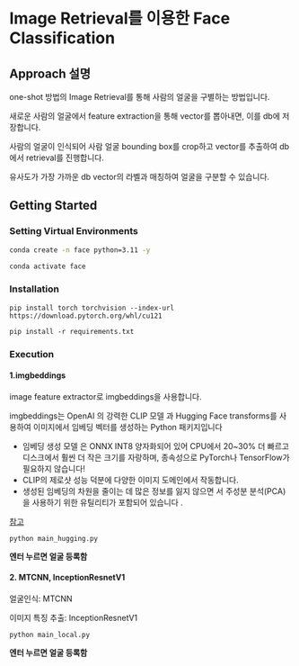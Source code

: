 
# Image Retrieval를 이용한 Face Classification 

## Approach 설명 

one-shot 방법의 Image Retrieval를 통해 사람의 얼굴을 구별하는 방법입니다.

새로운 사람의 얼굴에서 feature extraction을 통해 vector를 뽑아내면, 이를 db에 저장합니다.

사람의 얼굴이 인식되어 사람 얼굴 bounding box를 crop하고 vector를 추출하여 db에서 retrieval를 진행합니다. 

유사도가 가장 가까운 db vector의 라벨과 매칭하여 얼굴을 구분할 수 있습니다.




## Getting Started

### Setting Virtual Environments

```bash
conda create -n face python=3.11 -y

conda activate face 
```

### Installation

```
pip install torch torchvision --index-url https://download.pytorch.org/whl/cu121
```

```
pip install -r requirements.txt
```


### Execution

#### 1.imgbeddings

image feature extractor로 imgbeddings을 사용합니다. 

imgbeddings는 OpenAI 의 강력한 CLIP 모델 과 Hugging Face transforms를 사용하여 이미지에서 임베딩 벡터를 생성하는 Python 패키지입니다 

- 임베딩 생성 모델 은 ONNX INT8 양자화되어 있어 CPU에서 20~30% 더 빠르고 디스크에서 훨씬 더 작은 크기를 자랑하며, 종속성으로 PyTorch나 TensorFlow가 필요하지 않습니다!
- CLIP의 제로샷 성능 덕분에 다양한 이미지 도메인에서 작동합니다.
- 생성된 임베딩의 차원을 줄이는 데 많은 정보를 잃지 않으면 서 주성분 분석(PCA)을 사용하기 위한 유틸리티가 포함되어 있습니다 .

[참고](https://pypi.org/project/imgbeddings/)

```
python main_hugging.py
```

**엔터 누르면 얼굴 등록함**

#### 2. MTCNN, InceptionResnetV1

얼굴인식: MTCNN

이미지 특징 추출: InceptionResnetV1

```
python main_local.py
```

**엔터 누르면 얼굴 등록함**